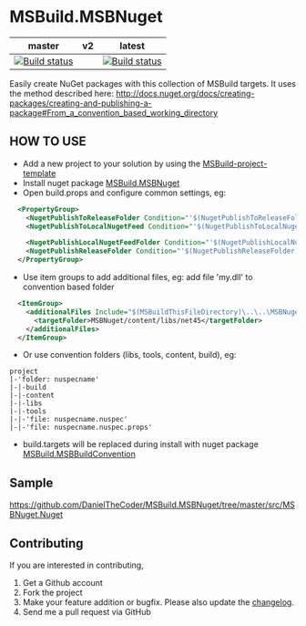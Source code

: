 MSBuild.MSBNuget
=================

|master|v2|latest|
|:-:|:-:|:-:|
|[![Build status](https://ci.appveyor.com/api/projects/status/ej734224ri3aavru/branch/master?svg=true)](https://ci.appveyor.com/project/DanielTheCoder/msbuild-msbnuget/branch/master)||[![Build status](https://ci.appveyor.com/api/projects/status/ej734224ri3aavru/branch/feature/v20?svg=true)](https://ci.appveyor.com/project/DanielTheCoder/msbuild-msbnuget/branch/feature/v20)|[![Build status](https://ci.appveyor.com/api/projects/status/ej734224ri3aavru?svg=true)](https://ci.appveyor.com/project/DanielTheCoder/msbuild-msbnuget)|

Easily create NuGet packages with this collection of MSBuild targets.
It uses the method described here: http://docs.nuget.org/docs/creating-packages/creating-and-publishing-a-package#From_a_convention_based_working_directory
  

HOW TO USE
------------

- Add a new project to your solution by using the [MSBuild-project-template](http://visualstudiogallery.msdn.microsoft.com/4b75d0cc-b693-4c1c-8105-fbaeb0714b03)
- Install nuget package [MSBuild.MSBNuget](https://www.nuget.org/packages/MSBuild.MSBNuget)
- Open build.props and configure common settings, eg:
  
```XML
  <PropertyGroup>
    <NugetPublishToReleaseFolder Condition="'$(NugetPublishToReleaseFolder)'==''">false</NugetPublishToReleaseFolder>
    <NugetPublishToLocalNugetFeed Condition="'$(NugetPublishToLocalNugetFeed)'==''">false</NugetPublishToLocalNugetFeed>

    <NugetPublishLocalNugetFeedFolder Condition="'$(NugetPublishLocalNugetFeedFolder)'==''">$(MSBuildProjectDirectory)\..\..\Publish\</NugetPublishLocalNugetFeedFolder>
    <NugetPublishReleaseFolder Condition="'$(NugetPublishReleaseFolder)'==''">$(MSBuildProjectDirectory)\..\..\Releases\</NugetPublishReleaseFolder>
  </PropertyGroup>
 ```

- Use item groups to add additional files, eg: add file 'my.dll' to convention based folder

```XML
  <ItemGroup>
    <additionalFiles Include="$(MSBuildThisFileDirectory)\..\..\MSBNuget\my.dll">
      <targetFolder>MSBNuget/content/libs/net45</targetFolder>
    </additionalFiles>
  </ItemGroup>
```

- Or use convention folders (libs, tools, content, build), eg:  
  
```
project  
|-'folder: nuspecname'  
|-|-build  
|-|-content  
|-|-libs  
|-|-tools  
|-|-'file: nuspecname.nuspec'  
|-|-'file: nuspecname.nuspec.props'  
```
    
- build.targets will be replaced during install with nuget package [MSBuild.MSBBuildConvention](https://www.nuget.org/packages/MSBuild.MSBBuildConvention)
  
Sample
------------
https://github.com/DanielTheCoder/MSBuild.MSBNuget/tree/master/src/MSBNuget.Nuget  
  

Contributing
------------
If you are interested in contributing,  
  
1. Get a Github account  
1. Fork the project  
1. Make your feature addition or bugfix. Please also update the [changelog](https://github.com/DanielTheCoder/MSBuild.MSBNuget/blob/master/changelog.txt).  
1. Send me a pull request via GitHub  
 